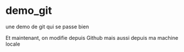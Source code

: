 # demo_git
une demo de git qui se passe bien

Et maintenant, on modifie depuis Github
mais aussi depuis ma machine locale
